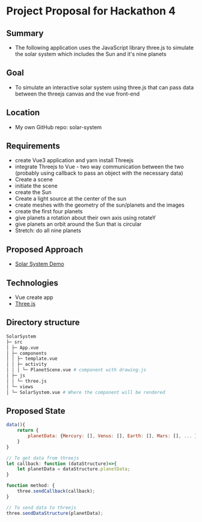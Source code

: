 # Project Proposal for Hackathon 4

## Summary

- The following application uses the JavaScript library three.js to simulate the solar system which includes the Sun and it's nine planets

## Goal

- To simulate an interactive solar system using three.js that can pass data between the threejs canvas and the vue front-end

## Location

- My own GitHub repo: solar-system

## Requirements

- create Vue3 application and yarn install Threejs
- integrate Threejs to Vue - two way communication between the two (probably using callback to pass an object with the necessary data)
- Create a scene
- initiate the scene
- create the Sun
- Create a light source at the center of the sun
- create meshes with the geometry of the sun/planets and the images
- create the first four planets
- give planets a rotation about their own axis using rotateY
- give planets an orbit around the Sun that is circular
- Stretch: do all nine planets

## Proposed Approach

- [Solar System Demo](https://www.youtube.com/watch?v=KOSMzSyiEiA)

## Technologies

- Vue create app
- [Three.js](https://threejs.org)

## Directory structure

```bash
SolarSystem
├─ src
│ ├─ App.vue
│ ├─ components
│ │ ├─ template.vue
│ │ ├─ activity
│ │ │ └─ PlanetScene.vue # component with drawing.js
│ ├─ js
│ │ └─ three.js
│ └─ views
│ └─ SolarSystem.vue # Where the component will be rendered
```

## Proposed State

```JavaScript
data(){
    return {
        planetData: {Mercury: [], Venus: [], Earth: [], Mars: [], ... };
    }
}

// To get data from threejs
let callback: function (dataStructure)=>{
    let planetData = dataStructure.planetData;
}

function method: {
    three.sendCallback(callback);
}

// To send data to threejs
three.sendDataStructure(planetData);

```
